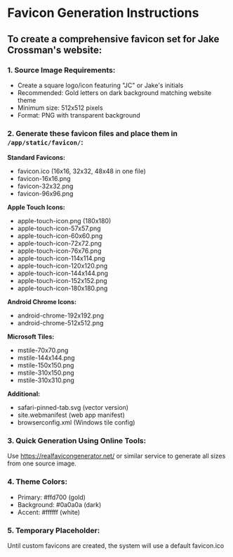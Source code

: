 # Favicon Generation Instructions

## To create a comprehensive favicon set for Jake Crossman's website:

### 1. Source Image Requirements:
- Create a square logo/icon featuring "JC" or Jake's initials
- Recommended: Gold letters on dark background matching website theme
- Minimum size: 512x512 pixels
- Format: PNG with transparent background

### 2. Generate these favicon files and place them in `/app/static/favicon/`:

**Standard Favicons:**
- favicon.ico (16x16, 32x32, 48x48 in one file)
- favicon-16x16.png
- favicon-32x32.png
- favicon-96x96.png

**Apple Touch Icons:**
- apple-touch-icon.png (180x180)
- apple-touch-icon-57x57.png
- apple-touch-icon-60x60.png
- apple-touch-icon-72x72.png
- apple-touch-icon-76x76.png
- apple-touch-icon-114x114.png
- apple-touch-icon-120x120.png
- apple-touch-icon-144x144.png
- apple-touch-icon-152x152.png
- apple-touch-icon-180x180.png

**Android Chrome Icons:**
- android-chrome-192x192.png
- android-chrome-512x512.png

**Microsoft Tiles:**
- mstile-70x70.png
- mstile-144x144.png
- mstile-150x150.png
- mstile-310x150.png
- mstile-310x310.png

**Additional:**
- safari-pinned-tab.svg (vector version)
- site.webmanifest (web app manifest)
- browserconfig.xml (Windows tile config)

### 3. Quick Generation Using Online Tools:
Use https://realfavicongenerator.net/ or similar service to generate all sizes from one source image.

### 4. Theme Colors:
- Primary: #ffd700 (gold)
- Background: #0a0a0a (dark)
- Accent: #ffffff (white)

### 5. Temporary Placeholder:
Until custom favicons are created, the system will use a default favicon.ico
